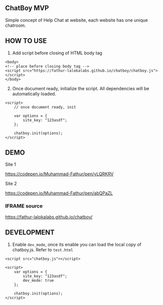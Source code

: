 ## ChatBoy MVP

Simple concept of Help Chat at website, each website has one unique chatroom.

## HOW TO USE

1) Add script before closing of HTML body tag

```
<body>
<!-- place before closing body tag -->
<script src="https://fathur-lalokalabs.github.io/chatboy/chatboy.js"></script>
</body>
```

2) Once document ready, initialize the script. All dependencies will be automatically loaded.

```
<script>
    // once document ready, init

    var options = {
        site_key: "123asdf";
    };

    chatboy.init(options);
</script>
```

## DEMO

Site 1

https://codepen.io/Muhammad-Fathur/pen/yLQRKRV

Site 2

https://codepen.io/Muhammad-Fathur/pen/abQPaZL

### IFRAME source

https://fathur-lalokalabs.github.io/chatboy/

## DEVELOPMENT

1) Enable `dev_mode`, once its enable you can load the local copy of chatboy.js. Refer to `test.html`

```
<script src="chatboy.js"></script>

<script>
    var options = {
        site_key: "123asdf";
        dev_mode: true
    };

    chatboy.init(options);
</script>
```



